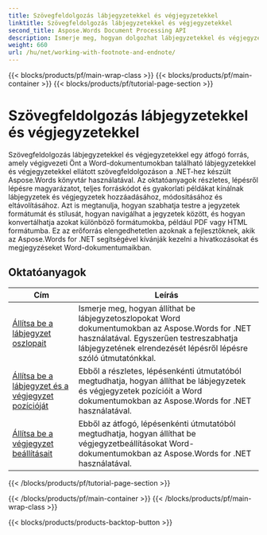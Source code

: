 ```yaml
---
title: Szövegfeldolgozás lábjegyzetekkel és végjegyzetekkel
linktitle: Szövegfeldolgozás lábjegyzetekkel és végjegyzetekkel
second_title: Aspose.Words Document Processing API
description: Ismerje meg, hogyan dolgozhat lábjegyzetekkel és végjegyzetekkel Word-dokumentumaiban az Aspose.Words for .NET segítségével. Részletes oktatóanyagok és gyakorlati példák.
weight: 660
url: /hu/net/working-with-footnote-and-endnote/
---
```


{{< blocks/products/pf/main-wrap-class >}}
{{< blocks/products/pf/main-container >}}
{{< blocks/products/pf/tutorial-page-section >}}

# Szövegfeldolgozás lábjegyzetekkel és végjegyzetekkel

Szövegfeldolgozás lábjegyzetekkel és végjegyzetekkel egy átfogó forrás, amely végigvezeti Önt a Word-dokumentumokban található lábjegyzetekkel és végjegyzetekkel ellátott szövegfeldolgozáson a .NET-hez készült Aspose.Words könyvtár használatával. Az oktatóanyagok részletes, lépésről lépésre magyarázatot, teljes forráskódot és gyakorlati példákat kínálnak lábjegyzetek és végjegyzetek hozzáadásához, módosításához és eltávolításához. Azt is megtanulja, hogyan szabhatja testre a jegyzetek formátumát és stílusát, hogyan navigálhat a jegyzetek között, és hogyan konvertálhatja azokat különböző formátumokba, például PDF vagy HTML formátumba. Ez az erőforrás elengedhetetlen azoknak a fejlesztőknek, akik az Aspose.Words for .NET segítségével kívánják kezelni a hivatkozásokat és megjegyzéseket Word-dokumentumaikban.

 ## Oktatóanyagok
| Cím | Leírás |
| --- | --- |
| [Állítsa be a lábjegyzet oszlopait](./set-foot-note-columns/) | Ismerje meg, hogyan állíthat be lábjegyzetoszlopokat Word dokumentumokban az Aspose.Words for .NET használatával. Egyszerűen testreszabhatja lábjegyzetének elrendezését lépésről lépésre szóló útmutatónkkal. |
| [Állítsa be a lábjegyzet és a végjegyzet pozícióját](./set-footnote-and-end-note-position/) | Ebből a részletes, lépésenkénti útmutatóból megtudhatja, hogyan állíthat be lábjegyzetek és végjegyzetek pozícióit a Word dokumentumokban az Aspose.Words for .NET használatával. |
| [Állítsa be a végjegyzet beállításait](./set-endnote-options/) | Ebből az átfogó, lépésenkénti útmutatóból megtudhatja, hogyan állíthat be végjegyzetbeállításokat Word-dokumentumokban az Aspose.Words for .NET használatával. |
{{< /blocks/products/pf/tutorial-page-section >}}

{{< /blocks/products/pf/main-container >}}
{{< /blocks/products/pf/main-wrap-class >}}

{{< blocks/products/products-backtop-button >}}
